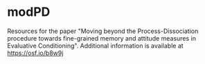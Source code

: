 # modPD
Resources for the paper "Moving beyond the Process-Dissociation procedure towards fine-grained memory and attitude measures in Evaluative Conditioning". Additional information is available at https://osf.io/b8w9j
